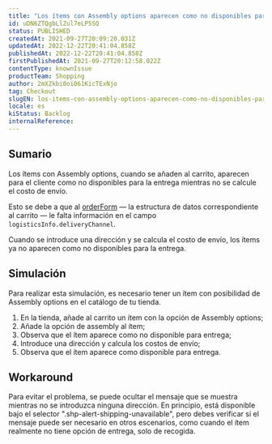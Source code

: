 ```yaml
---
title: "Los ítems con Assembly options aparecen como no disponibles para la entrega"
id: uDN6ZTQgbLlZul7eLP5SQ
status: PUBLISHED
createdAt: 2021-09-27T20:09:20.031Z
updatedAt: 2022-12-22T20:41:04.858Z
publishedAt: 2022-12-22T20:41:04.858Z
firstPublishedAt: 2021-09-27T20:12:58.022Z
contentType: knownIssue
productTeam: Shopping
author: 2mXZkbi0oi061KicTExNjo
tag: Checkout
slugEN: los-items-con-assembly-options-aparecen-como-no-disponibles-para-la-entrega
locale: es
kiStatus: Backlog
internalReference: 
---
```


## Sumario

Los ítems con Assembly options, cuando se añaden al carrito, aparecen para el cliente como no disponibles para la entrega mientras no se calcule el costo de envío.

Esto se debe a que al [orderForm](https://developers.vtex.com/vtex-rest-api/reference/checkout-api-overview) — la estructura de datos correspondiente al carrito — le falta información en el campo `logisticsInfo.deliveryChannel`.

Cuando se introduce una dirección y se calcula el costo de envío, los ítems ya no aparecen como no disponibles para la entrega.


## Simulación

Para realizar esta simulación, es necesario tener un ítem con posibilidad de Assembly options en el catálogo de tu tienda.

1. En la tienda, añade al carrito un ítem con la opción de Assembly options;
2. Añade la opción de assembly al ítem;
3. Observa que el ítem aparece como no disponible para entrega;
4. Introduce una dirección y calcula los costos de envío;
5. Observa que el ítem aparece como disponible para entrega.


## Workaround

Para evitar el problema, se puede ocultar el mensaje que se muestra mientras no se introduzca ninguna dirección. En principio, está disponible bajo el selector ".shp-alert-shipping-unavailable", pero debes verificar si el mensaje puede ser necesario en otros escenarios, como cuando el ítem realmente no tiene opción de entrega, solo de recogida.

